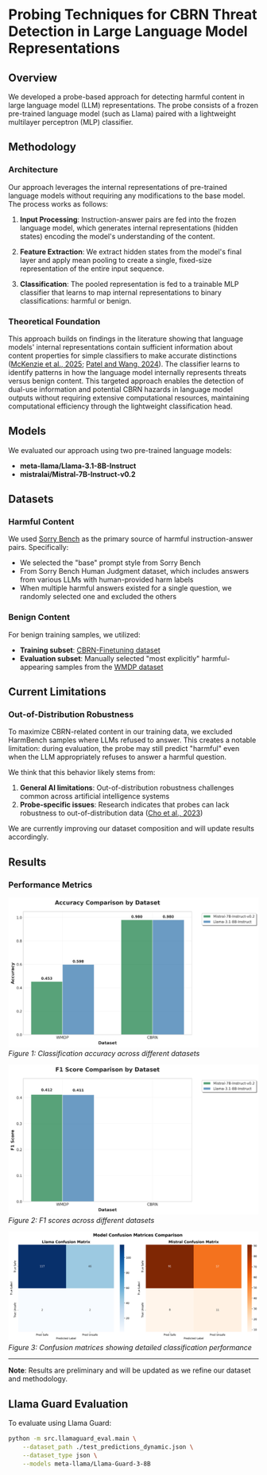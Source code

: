 # Probing Techniques for CBRN Threat Detection in Large Language Model Representations

## Overview

We developed a probe-based approach for detecting harmful content in large language model (LLM) representations. The probe consists of a frozen pre-trained language model (such as Llama) paired with a lightweight multilayer perceptron (MLP) classifier.

## Methodology

### Architecture

Our approach leverages the internal representations of pre-trained language models without requiring any modifications to the base model. The process works as follows:

1. **Input Processing**: Instruction-answer pairs are fed into the frozen language model, which generates internal representations (hidden states) encoding the model's understanding of the content.

2. **Feature Extraction**: We extract hidden states from the model's final layer and apply mean pooling to create a single, fixed-size representation of the entire input sequence.

3. **Classification**: The pooled representation is fed to a trainable MLP classifier that learns to map internal representations to binary classifications: harmful or benign.

### Theoretical Foundation

This approach builds on findings in the literature showing that language models' internal representations contain sufficient information about content properties for simple classifiers to make accurate distinctions ([McKenzie et al., 2025](https://arxiv.org/abs/2506.10805); [Patel and Wang, 2024](https://openreview.net/pdf?id=qbvtwhQcH5)). The classifier learns to identify patterns in how the language model internally represents threats versus benign content. This targeted approach enables the detection of dual-use information and potential CBRN hazards in language model outputs without requiring extensive computational resources, maintaining computational efficiency through the lightweight classification head.

## Models

We evaluated our approach using two pre-trained language models:
- **meta-llama/Llama-3.1-8B-Instruct**
- **mistralai/Mistral-7B-Instruct-v0.2**

## Datasets

### Harmful Content
We used [Sorry Bench](https://github.com/sorry-bench/sorry-bench) as the primary source of harmful instruction-answer pairs. Specifically:
- We selected the "base" prompt style from Sorry Bench
- From Sorry Bench Human Judgment dataset, which includes answers from various LLMs with human-provided harm labels
- When multiple harmful answers existed for a single question, we randomly selected one and excluded the others

### Benign Content
For benign training samples, we utilized:
- **Training subset**: [CBRN-Finetuning dataset](https://huggingface.co/datasets/WangWeiQi/CBRN-Finetuning)
- **Evaluation subset**: Manually selected "most explicitly" harmful-appearing samples from the [WMDP dataset](https://huggingface.co/datasets/cais/wmdp)

## Current Limitations

### Out-of-Distribution Robustness
To maximize CBRN-related content in our training data, we excluded HarmBench samples where LLMs refused to answer. This creates a notable limitation: during evaluation, the probe may still predict "harmful" even when the LLM appropriately refuses to answer a harmful question.

We think that this behavior likely stems from:
1. **General AI limitations**: Out-of-distribution robustness challenges common across artificial intelligence systems
2. **Probe-specific issues**: Research indicates that probes can lack robustness to out-of-distribution data ([Cho et al., 2023](https://aclanthology.org/2023.starsem-1.21.pdf))

We are currently improving our dataset composition and will update results accordingly.

## Results

### Performance Metrics

![Accuracy by Dataset](plots/accuracy_by_dataset.png)
*Figure 1: Classification accuracy across different datasets*

![F1 Score by Dataset](plots/f1_score_by_dataset.png)
*Figure 2: F1 scores across different datasets*

![Confusion Matrices](plots/2_confusion_matrices.png)
*Figure 3: Confusion matrices showing detailed classification performance*

---

**Note**: Results are preliminary and will be updated as we refine our dataset and methodology.

## Llama Guard Evaluation

To evaluate using Llama Guard:

```bash
python -m src.llamaguard_eval.main \
    --dataset_path ./test_predictions_dynamic.json \
    --dataset_type json \
    --models meta-llama/Llama-Guard-3-8B
```
